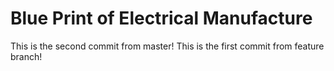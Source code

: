 ﻿# Blue Print of Electrical Manufacture
This is the second commit from master!
This is the first commit from feature branch!

